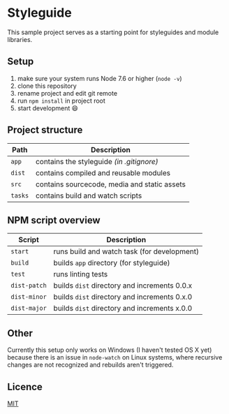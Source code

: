 # Styleguide

This sample project serves as a starting point for styleguides and module libraries.


## Setup

1.  make sure your system runs Node 7.6 or higher (`node -v`)
2.  clone this repository
3.  rename project and edit git remote
4.  run `npm install` in project root
5.  start development :smile:


## Project structure

| Path    | Description                                  |
| ------- | -------------------------------------------- |
| `app`   | contains the styleguide *(in .gitignore)*    |
| `dist`  | contains compiled and reusable modules       |
| `src`   | contains sourcecode, media and static assets |
| `tasks` | contains build and watch scripts             |


## NPM script overview

| Script       | Description                                  |
| ------------ | -------------------------------------------- |
| `start`      | runs build and watch task (for development)  |
| `build`      | builds `app` directory (for styleguide)      |
| `test`       | runs linting tests                           |
| `dist-patch` | builds `dist` directory and increments 0.0.x |
| `dist-minor` | builds `dist` directory and increments 0.x.0 |
| `dist-major` | builds `dist` directory and increments x.0.0 |


## Other

Currently this setup only works on Windows (I haven't tested OS X yet) because there is an issue in `node-watch` on Linux systems, where recursive changes are not recognized and rebuilds aren't triggered.


## Licence

[MIT](https://github.com/queoGmbH/ds-example/blob/master/LICENSE)
